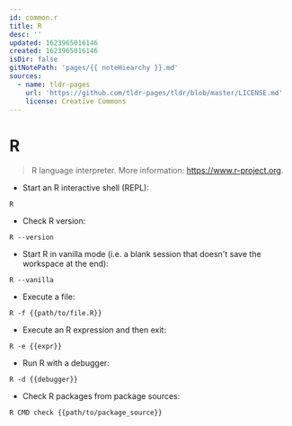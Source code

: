 ```yaml
---
id: common.r
title: R
desc: ''
updated: 1623965016146
created: 1623965016146
isDir: false
gitNotePath: 'pages/{{ noteHiearchy }}.md'
sources:
  - name: tldr-pages
    url: 'https://github.com/tldr-pages/tldr/blob/master/LICENSE.md'
    license: Creative Commons
---
```

# R

> R language interpreter.
> More information: <https://www.r-project.org>.

- Start an R interactive shell (REPL):

`R`

- Check R version:

`R --version`

- Start R in vanilla mode (i.e. a blank session that doesn't save the workspace at the end):

`R --vanilla`

- Execute a file:

`R -f {{path/to/file.R}}`

- Execute an R expression and then exit:

`R -e {{expr}}`

- Run R with a debugger:

`R -d {{debugger}}`

- Check R packages from package sources:

`R CMD check {{path/to/package_source}}`

